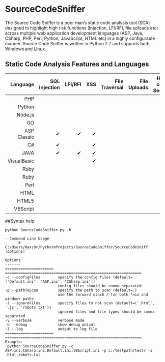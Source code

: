 # SourceCodeSniffer
The Source Code Sniffer is a poor man’s static code analysis tool (SCA) designed to highlight high risk functions (Injection, LFI/RFI, file uploads etc) across multiple web application development languages (ASP, Java, CSharp, PHP, Perl, Python, JavaScript, HTML etc) in a highly configurable manner.
Source Code Sniffer is written in Python 2.7 and supports both Windows and Linux.



## Static Code Analysis Features and Languages
|Language   |SQL Injection|LFI/RFI |XSS     |File Traversal|File Uploads|Hard-coded Secrets|Command Injection|LDAP Injection|
|----------:|------------:|-------:|-------:|-------------:|-----------:|-----------------:|----------------:|-------------:|
|PHP        |             |        |        |              |            |                  |                 |              |
|Python     |             |        |        |              |            |                  |                 |              |
|Node.js    |             |        |        |              |            |                  |                 |              |
|GO         |             |        |        |              |            |                  |                 |              | 
|ASP Classic| &#10004;    |&#10004;|&#10004;|              |            |                  |    &#10004;     |              | 
|C#         | &#10004;    |        |&#10004;|              |            |  &#10004;        |    &#10004;     |              | 
|JAVA       | &#10004;    |&#10004;|&#10004;|              |            |                  |    &#10004;     |              |     
|VisualBasic|             |        |&#10004;|              |            |                  |                 |              |   
|Ruby       |             |        |        |              |            |                  |                 |              |        
|Ruby       |             |        |        |              |            |                  |                 |              |        
|Perl       |             |        |        |              |            |                  |                 |              |       
|HTML       |             |        |        |              |            |                  |                 |              |      
|HTML5      |             |        |        |              |            |                  |                 |              |  
|VBScript   |             |        |        |              |            |                  |                 |              |  

##Syntax help
```
python SourceCodeSniffer.py -h

- Command Line Usage
	``# C:/Users/Haxz0r/PycharmProjects/SourceCodeSniffer/SourceCodeSniff [options]``

Options
-------
====================== ==============================================================
-c --configFiles        specify the config files (default=['Default.ini', 'ASP.ini', 'CSharp.ini'])
                        config files should be comma separated
-p --pathToScan         specify the path to scan (default=.)
                        use the forward slash / for both *nix and windows paths
-i --ignoreFiles        specify files to not scan (default=('.html', '.js', 'robots.txt'))
                        ignored files and file types should be comma separated 
-v --verbose            verbose mode
-d --debug              show debug output
-l --log                output to log file
====================== ==============================================================
Example:
 python SourceCodeSniffer.py -c ASP.ini,CSharp.ini,Default.ini,VBScript.ini -p c:/testpath/test/ -i .html,robots.txt
```

